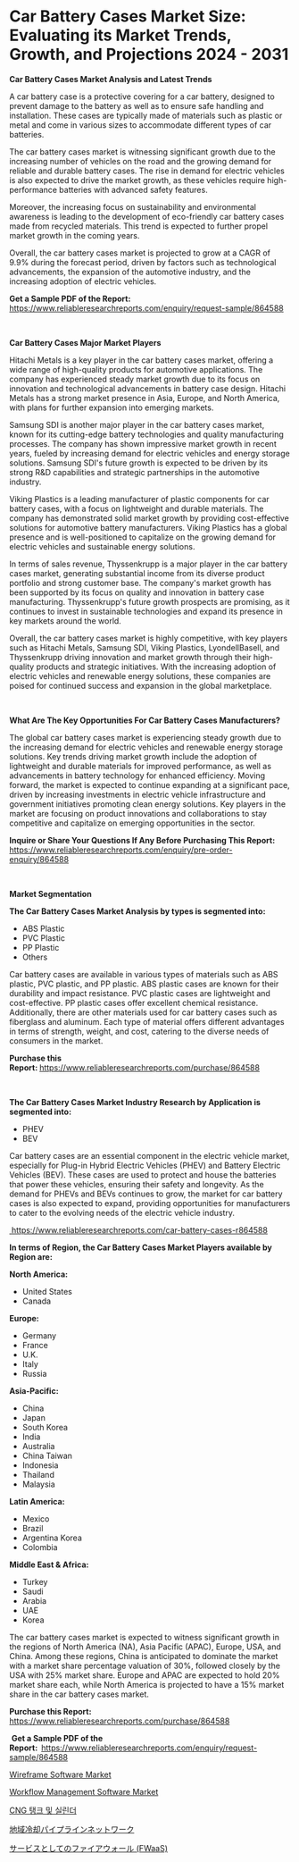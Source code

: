 <p><h1>Car Battery Cases Market Size: Evaluating its Market Trends, Growth, and Projections 2024 - 2031</h1></p><p><strong>Car Battery Cases Market Analysis and Latest Trends</strong></p>
<p><p>A car battery case is a protective covering for a car battery, designed to prevent damage to the battery as well as to ensure safe handling and installation. These cases are typically made of materials such as plastic or metal and come in various sizes to accommodate different types of car batteries.</p><p>The car battery cases market is witnessing significant growth due to the increasing number of vehicles on the road and the growing demand for reliable and durable battery cases. The rise in demand for electric vehicles is also expected to drive the market growth, as these vehicles require high-performance batteries with advanced safety features.</p><p>Moreover, the increasing focus on sustainability and environmental awareness is leading to the development of eco-friendly car battery cases made from recycled materials. This trend is expected to further propel market growth in the coming years.</p><p>Overall, the car battery cases market is projected to grow at a CAGR of 9.9% during the forecast period, driven by factors such as technological advancements, the expansion of the automotive industry, and the increasing adoption of electric vehicles.</p></p>
<p><strong>Get a Sample PDF of the Report:&nbsp;</strong> <a href="https://www.reliableresearchreports.com/enquiry/request-sample/864588">https://www.reliableresearchreports.com/enquiry/request-sample/864588</a></p>
<p>&nbsp;</p>
<p><strong>Car Battery Cases Major Market Players</strong></p>
<p><p>Hitachi Metals is a key player in the car battery cases market, offering a wide range of high-quality products for automotive applications. The company has experienced steady market growth due to its focus on innovation and technological advancements in battery case design. Hitachi Metals has a strong market presence in Asia, Europe, and North America, with plans for further expansion into emerging markets.</p><p>Samsung SDI is another major player in the car battery cases market, known for its cutting-edge battery technologies and quality manufacturing processes. The company has shown impressive market growth in recent years, fueled by increasing demand for electric vehicles and energy storage solutions. Samsung SDI's future growth is expected to be driven by its strong R&D capabilities and strategic partnerships in the automotive industry.</p><p>Viking Plastics is a leading manufacturer of plastic components for car battery cases, with a focus on lightweight and durable materials. The company has demonstrated solid market growth by providing cost-effective solutions for automotive battery manufacturers. Viking Plastics has a global presence and is well-positioned to capitalize on the growing demand for electric vehicles and sustainable energy solutions.</p><p>In terms of sales revenue, Thyssenkrupp is a major player in the car battery cases market, generating substantial income from its diverse product portfolio and strong customer base. The company's market growth has been supported by its focus on quality and innovation in battery case manufacturing. Thyssenkrupp's future growth prospects are promising, as it continues to invest in sustainable technologies and expand its presence in key markets around the world.</p><p>Overall, the car battery cases market is highly competitive, with key players such as Hitachi Metals, Samsung SDI, Viking Plastics, LyondellBasell, and Thyssenkrupp driving innovation and market growth through their high-quality products and strategic initiatives. With the increasing adoption of electric vehicles and renewable energy solutions, these companies are poised for continued success and expansion in the global marketplace.</p></p>
<p>&nbsp;</p>
<p><strong>What Are The Key Opportunities For Car Battery Cases Manufacturers?</strong></p>
<p><p>The global car battery cases market is experiencing steady growth due to the increasing demand for electric vehicles and renewable energy storage solutions. Key trends driving market growth include the adoption of lightweight and durable materials for improved performance, as well as advancements in battery technology for enhanced efficiency. Moving forward, the market is expected to continue expanding at a significant pace, driven by increasing investments in electric vehicle infrastructure and government initiatives promoting clean energy solutions. Key players in the market are focusing on product innovations and collaborations to stay competitive and capitalize on emerging opportunities in the sector.</p></p>
<p><strong>Inquire or Share Your Questions If Any Before Purchasing This Report:</strong> <a href="https://www.reliableresearchreports.com/enquiry/pre-order-enquiry/864588">https://www.reliableresearchreports.com/enquiry/pre-order-enquiry/864588</a></p>
<p>&nbsp;</p>
<p><strong>Market Segmentation</strong></p>
<p><strong>The Car Battery Cases Market Analysis by types is segmented into:</strong></p>
<p><ul><li>ABS Plastic</li><li>PVC Plastic</li><li>PP Plastic</li><li>Others</li></ul></p>
<p><p>Car battery cases are available in various types of materials such as ABS plastic, PVC plastic, and PP plastic. ABS plastic cases are known for their durability and impact resistance. PVC plastic cases are lightweight and cost-effective. PP plastic cases offer excellent chemical resistance. Additionally, there are other materials used for car battery cases such as fiberglass and aluminum. Each type of material offers different advantages in terms of strength, weight, and cost, catering to the diverse needs of consumers in the market.</p></p>
<p><strong>Purchase this Report:&nbsp;</strong><a href="https://www.reliableresearchreports.com/purchase/864588">https://www.reliableresearchreports.com/purchase/864588</a></p>
<p>&nbsp;</p>
<p><strong>The Car Battery Cases Market Industry Research by Application is segmented into:</strong></p>
<p><ul><li>PHEV</li><li>BEV</li></ul></p>
<p><p>Car battery cases are an essential component in the electric vehicle market, especially for Plug-in Hybrid Electric Vehicles (PHEV) and Battery Electric Vehicles (BEV). These cases are used to protect and house the batteries that power these vehicles, ensuring their safety and longevity. As the demand for PHEVs and BEVs continues to grow, the market for car battery cases is also expected to expand, providing opportunities for manufacturers to cater to the evolving needs of the electric vehicle industry.</p></p>
<p><a href="https://www.reliableresearchreports.com/car-battery-cases-r864588">&nbsp;https://www.reliableresearchreports.com/car-battery-cases-r864588</a></p>
<p><strong>In terms of Region, the Car Battery Cases Market Players available by Region are:</strong></p>
<p>
    <p> <strong> North America: </strong>
        <ul>
            <li>United States</li>
            <li>Canada</li>
        </ul>
        </p> 
    <p> <strong> Europe: </strong>
        <ul>
            <li>Germany</li>
            <li>France</li>
            <li>U.K.</li>
            <li>Italy</li>
            <li>Russia</li>
        </ul>
        </p> 
    <p> <strong> Asia-Pacific: </strong>
        <ul>
            <li>China</li>
            <li>Japan</li>
            <li>South Korea</li>
            <li>India</li>
            <li>Australia</li>
            <li>China Taiwan</li>
            <li>Indonesia</li>
            <li>Thailand</li>
            <li>Malaysia</li>
        </ul>
        </p> 
    <p> <strong> Latin America: </strong>
        <ul>
            <li>Mexico</li>
            <li>Brazil</li>
            <li>Argentina Korea</li>
            <li>Colombia</li>
        </ul>
        </p> 
    <p> <strong> Middle East & Africa: </strong>
        <ul>
            <li>Turkey</li>
            <li>Saudi</li>
            <li>Arabia</li>
            <li>UAE</li>
            <li>Korea</li>
        </ul>
    </p>
    </p>
<p><p>The car battery cases market is expected to witness significant growth in the regions of North America (NA), Asia Pacific (APAC), Europe, USA, and China. Among these regions, China is anticipated to dominate the market with a market share percentage valuation of 30%, followed closely by the USA with 25% market share. Europe and APAC are expected to hold 20% market share each, while North America is projected to have a 15% market share in the car battery cases market.</p></p>
<p><strong>Purchase this Report: </strong><a href="https://www.reliableresearchreports.com/purchase/864588">https://www.reliableresearchreports.com/purchase/864588</a></p>
<p>&nbsp;<strong>Get a Sample PDF of the Report:&nbsp;&nbsp;</strong><a href="https://www.reliableresearchreports.com/enquiry/request-sample/864588">https://www.reliableresearchreports.com/enquiry/request-sample/864588</a></p>
<p><strong></strong></p>
<p><p><a href="https://github.com/mbisetmhermsr/Market-Research-Report-List-3/blob/main/wireframe-software-market.md">Wireframe Software Market</a></p><p><a href="https://github.com/cameroneffertz/Market-Research-Report-List-1/blob/main/workflow-management-software-market.md">Workflow Management Software Market</a></p><p><a href="https://github.com/mpodehpw07370073/Market-Research-Report-List-2/blob/main/1397534113545.md">CNG 탱크 및 실린더</a></p><p><a href="https://github.com/DanykaKilback/Market-Research-Report-List-1/blob/main/9962536121580.md">地域冷却パイプラインネットワーク</a></p><p><a href="https://github.com/mohamedbakry57/Market-Research-Report-List-4/blob/main/2194459121581.md">サービスとしてのファイアウォール (FWaaS)</a></p></p>
